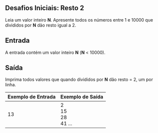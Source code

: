 ## Desafios Iniciais: Resto 2

Leia um valor inteiro **N**. Apresente todos os números entre 1 e 10000 que divididos por **N** dão resto igual a 2.

## Entrada

A entrada contém um valor inteiro **N** (**N** < 10000).

## Saída

Imprima todos valores que quando divididos por **N** dão resto = 2, um por linha.

 

| Exemplo de Entrada | Exemplo de Saída                 |
| ------------------ | -------------------------------- |
| 13                 | 2 <br />15 <br />28 <br />41 ... |